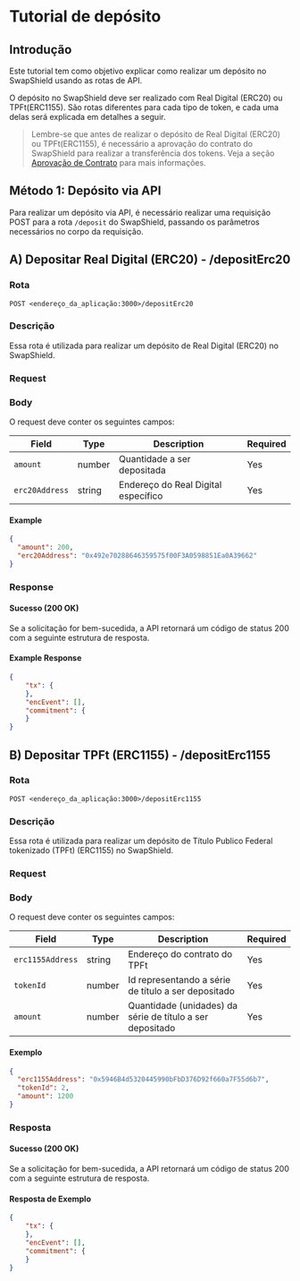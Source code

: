 # Tutorial de depósito

## Introdução

Este tutorial tem como objetivo explicar como realizar um depósito no SwapShield usando as rotas de API. 

O depósito no SwapShield deve ser realizado com Real Digital (ERC20) ou TPFt(ERC1155). São rotas diferentes para cada tipo de token, e cada uma delas será explicada em detalhes a seguir.

> Lembre-se que antes de realizar o depósito de Real Digital (ERC20) ou TPFt(ERC1155), é necessário a aprovação do contrato do SwapShield para realizar a transferência dos tokens. Veja a seção [Aprovação de Contrato](../README.md#2---permissões-dos-contratos) para mais informações.

## Método 1: Depósito via API

Para realizar um depósito via API, é necessário realizar uma requisição POST para a rota `/deposit` do SwapShield, passando os parâmetros necessários no corpo da requisição.

## A) Depositar Real Digital (ERC20) - /depositErc20

### Rota
`POST <endereço_da_aplicação:3000>/depositErc20`

### Descrição
Essa rota é utilizada para realizar um depósito de Real Digital (ERC20) no SwapShield.

### Request

### Body
O request deve conter os seguintes campos:

| Field     | Type   | Description                       | Required |
|-----------|--------|-----------------------------------|----------|
| `amount`    | number | Quantidade a ser depositada             | Yes      |
| `erc20Address`   | string | Endereço do Real Digital específico    | Yes      |

#### Example
```json
{
  "amount": 200,
  "erc20Address": "0x492e70288646359575f00F3A0598851Ea0A39662"
}
```

### Response

#### Sucesso (200 OK)
Se a solicitação for bem-sucedida, a API retornará um código de status 200 com a seguinte estrutura de resposta.

#### Example Response
```json
{
    "tx": {
    },
    "encEvent": [],
    "commitment": {
    }
}
```

## B) Depositar TPFt (ERC1155) - /depositErc1155

### Rota
`POST <endereço_da_aplicação:3000>/depositErc1155`

### Descrição
Essa rota é utilizada para realizar um depósito de Título Publico Federal tokenizado (TPFt) (ERC1155) no SwapShield.

### Request

### Body
O request deve conter os seguintes campos:

| Field     | Type   | Description                       | Required |
|-----------|--------|-----------------------------------|----------|
| `erc1155Address`    | string | Endereço do contrato do TPFt          | Yes      |
| `tokenId`   | number | Id representando a série de título a ser depositado   | Yes      |
| `amount`   | number | Quantidade (unidades) da série de título a ser depositado   | Yes      |

#### Exemplo
```json
{
  "erc1155Address": "0x5946B4d5320445990bFbD376D92f660a7F55d6b7",
  "tokenId": 2,
  "amount": 1200
}
```

### Resposta

#### Sucesso (200 OK)
Se a solicitação for bem-sucedida, a API retornará um código de status 200 com a seguinte estrutura de resposta.

#### Resposta de Exemplo


```json
{
    "tx": {
    },
    "encEvent": [],
    "commitment": {
    }
}
```